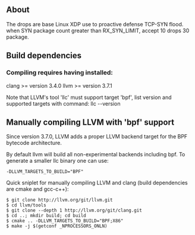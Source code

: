 ## About

The drops are base Linux XDP use to proactive defense TCP-SYN flood. when SYN package count greater than RX_SYN_LIMIT, accept 10  drops 30 package.

## Build dependencies

### Compiling requires having installed:

clang >= version 3.4.0
llvm >= version 3.7.1

Note that LLVM's tool 'llc' must support target 'bpf', list version and supported targets with command: llc --version


## Manually compiling LLVM with 'bpf' support

Since version 3.7.0, LLVM adds a proper LLVM backend target for the BPF bytecode architecture.

By default llvm will build all non-experimental backends including bpf. To generate a smaller llc binary one can use:

```
-DLLVM_TARGETS_TO_BUILD="BPF"
```

Quick sniplet for manually compiling LLVM and clang (build dependencies are cmake and gcc-c++):

```shell
$ git clone http://llvm.org/git/llvm.git
$ cd llvm/tools
$ git clone --depth 1 http://llvm.org/git/clang.git
$ cd ..; mkdir build; cd build
$ cmake .. -DLLVM_TARGETS_TO_BUILD="BPF;X86"
$ make -j $(getconf _NPROCESSORS_ONLN)
```


